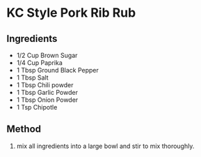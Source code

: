 # KC Style Pork Rib Rub
## Ingredients
- 1/2 Cup Brown Sugar
- 1/4 Cup Paprika
- 1 Tbsp Ground Black Pepper
- 1 Tbsp Salt
- 1 Tbsp Chili powder
- 1 Tbsp Garlic Powder
- 1 Tbsp Onion Powder
- 1 Tsp Chipotle

## Method
1. mix all ingredients into a large bowl and stir to mix thoroughly.